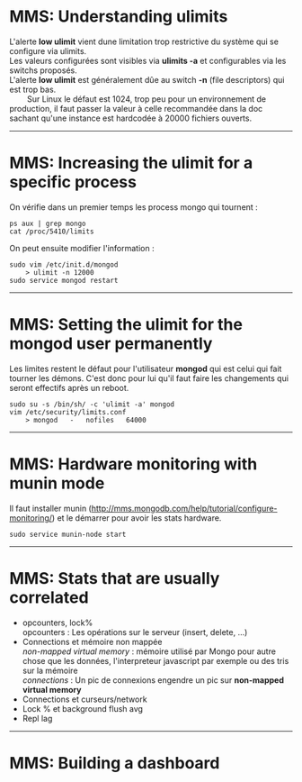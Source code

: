 # MMS: Understanding ulimits

L'alerte **low ulimit** vient dune limitation trop restrictive du système qui se configure via ulimits.  
Les valeurs configurées sont visibles via **ulimits -a** et configurables via les switchs proposés.  
L'alerte **low ulimit** est généralement dûe au switch **-n** (file descriptors) qui est trop bas.  
        Sur Linux le défaut est 1024, trop peu pour un environnement de production, il faut passer la valeur à celle recommandée dans la doc sachant qu'une instance est hardcodée à 20000 fichiers ouverts.

----

# MMS: Increasing the ulimit for a specific process

On vérifie dans un premier temps les process mongo qui tournent :
```Shell
ps aux | grep mongo
cat /proc/5410/limits
```

On peut ensuite modifier l'information : 
```Shell
sudo vim /etc/init.d/mongod
    > ulimit -n 12000
sudo service mongod restart
```
----

# MMS: Setting the ulimit for the mongod user permanently

Les limites restent le défaut pour l'utilisateur **mongod** qui est celui qui fait tourner les démons. C'est donc pour lui qu'il faut faire les changements qui seront effectifs après un reboot.
```Shell
sudo su -s /bin/sh/ -c 'ulimit -a' mongod
vim /etc/security/limits.conf
    > mongod   -   nofiles   64000
```

----

# MMS: Hardware monitoring with munin mode

Il faut installer munin (http://mms.mongodb.com/help/tutorial/configure-monitoring/) et le démarrer pour avoir les stats hardware.
```Shell
sudo service munin-node start
```

----

# MMS: Stats that are usually correlated

* opcounters, lock%  
  opcounters : Les opérations sur le serveur (insert, delete, …)  
* Connections et mémoire non mappée  
  *non-mapped virtual memory* : mémoire utilisé par Mongo pour autre chose que les données, l'interpreteur javascript par exemple ou des tris sur la mémoire  
  *connections* : Un pic de connexions engendre un pic sur **non-mapped virtual memory**  
* Connections et curseurs/network
* Lock % et background flush avg
* Repl lag

----

# MMS: Building a dashboard
